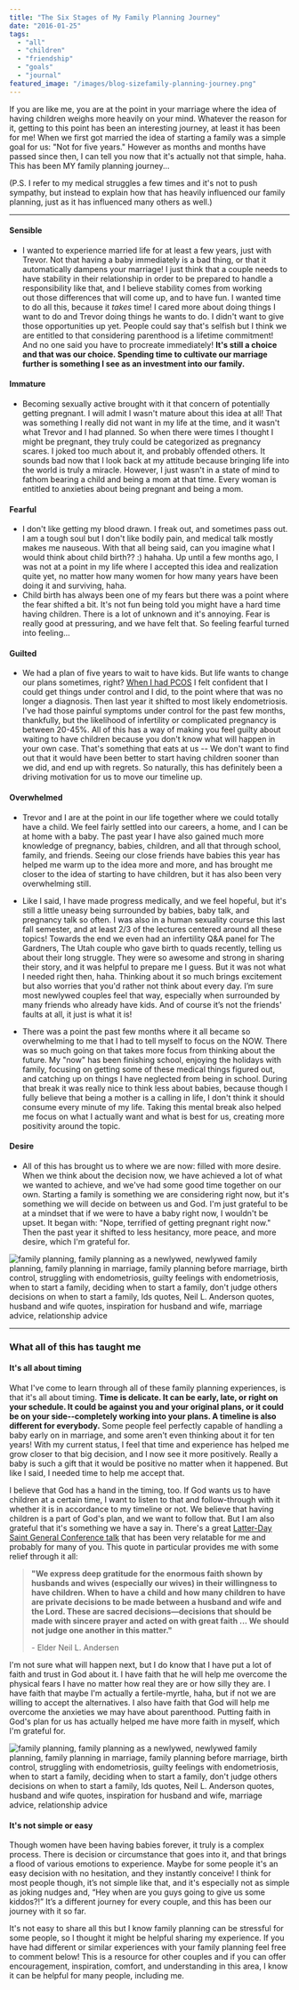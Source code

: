 ```yaml
---
title: "The Six Stages of My Family Planning Journey"
date: "2016-01-25"
tags:
  - "all"
  - "children"
  - "friendship"
  - "goals"
  - "journal"
featured_image: "/images/blog-sizefamily-planning-journey.png"
---
```


If you are like me, you are at the point in your marriage where the idea of having children weighs more heavily on your mind. Whatever the reason for it, getting to this point has been an interesting journey, at least it has been for me! When we first got married the idea of starting a family was a simple goal for us: "Not for five years." However as months and months have passed since then, I can tell you now that it's actually not that simple, haha. This has been MY family planning journey...

(P.S. I refer to my medical struggles a few times and it's not to push sympathy, but instead to explain how that has heavily influenced our family planning, just as it has influenced many others as well.)

* * *

#### Sensible

- I wanted to experience married life for at least a few years, just with Trevor. Not that having a baby immediately is a bad thing, or that it automatically dampens your marriage! I just think that a couple needs to have stability in their relationship in order to be prepared to handle a responsibility like that, and I believe stability comes from working out those differences that will come up, and to have fun. I wanted time to do all this, because it _takes_ time! I cared more about doing things I want to do and Trevor doing things he wants to do. I didn't want to give those opportunities up yet. People could say that's selfish but I think we are entitled to that considering parenthood is a lifetime commitment! And no one said you have to procreate immediately! **It's still a choice and that was our choice. Spending time to cultivate our marriage further is something I see as an investment into our family.**

#### Immature

- Becoming sexually active brought with it that concern of potentially getting pregnant. I will admit I wasn't mature about this idea at all! That was something I really did not want in my life at the time, and it wasn't what Trevor and I had planned. So when there were times I thought I might be pregnant, they truly could be categorized as pregnancy scares. I joked too much about it, and probably offended others. It sounds bad now that I look back at my attitude because bringing life into the world is truly a miracle. However, I just wasn't in a state of mind to fathom bearing a child and being a mom at that time. Every woman is entitled to anxieties about being pregnant and being a mom.

#### Fearful

- I don't like getting my blood drawn. I freak out, and sometimes pass out. I am a tough soul but I don't like bodily pain, and medical talk mostly makes me nauseous. With that all being said, can you imagine what I would think about child birth?? :) hahaha. Up until a few months ago, I was not at a point in my life where I accepted this idea and realization quite yet, no matter how many women for how many years have been doing it and surviving, haha.
- Child birth has always been one of my fears but there was a point where the fear shifted a bit. It's not fun being told you might have a hard time having children. There is a lot of unknown and it's annoying. Fear is really good at pressuring, and we have felt that. So feeling fearful turned into feeling...

#### Guilted

- We had a plan of five years to wait to have kids. But life wants to change our plans sometimes, right? [When I had PCOS](http://freshlymarried.com/newlywed-weight-gain/) I felt confident that I could get things under control and I did, to the point where that was no longer a diagnosis. Then last year it shifted to most likely endometriosis. I've had those painful symptoms under control for the past few months, thankfully, but the likelihood of infertility or complicated pregnancy is between 20-45%. All of this has a way of making you feel guilty about waiting to have children because you don't know what will happen in your own case. That's something that eats at us -- We don't want to find out that it would have been better to start having children sooner than we did, and end up with regrets. So naturally, this has definitely been a driving motivation for us to move our timeline up.

#### Overwhelmed

- Trevor and I are at the point in our life together where we could totally have a child. We feel fairly settled into our careers, a home, and I can be at home with a baby. The past year I have also gained much more knowledge of pregnancy, babies, children, and all that through school, family, and friends. Seeing our close friends have babies this year has helped me warm up to the idea more and more, and has brought me closer to the idea of starting to have children, but it has also been very overwhelming still.

- Like I said, I have made progress medically, and we feel hopeful, but it's still a little uneasy being surrounded by babies, baby talk, and pregnancy talk so often. I was also in a human sexuality course this last fall semester, and at least 2/3 of the lectures centered around all these topics! Towards the end we even had an infertility Q&A panel for The Gardners, The Utah couple who gave birth to quads recently, telling us about their long struggle. They were so awesome and strong in sharing their story, and it was helpful to prepare me I guess. But it was not what I needed right then, haha. Thinking about it so much brings excitement but also worries that you'd rather not think about every day. I’m sure most newlywed couples feel that way, especially when surrounded by many friends who already have kids. And of course it’s not the friends' faults at all, it just is what it is!

- There was a point the past few months where it all became so overwhelming to me that I had to tell myself to focus on the NOW. There was so much going on that takes more focus from thinking about the future. My "now" has been finishing school, enjoying the holidays with family, focusing on getting some of these medical things figured out, and catching up on things I have neglected from being in school. During that break it was really nice to think less about babies, because though I fully believe that being a mother is a calling in life, I don't think it should consume every minute of my life. Taking this mental break also helped me focus on what I actually want and what is best for us, creating more positivity around the topic.

#### Desire

- All of this has brought us to where we are now: filled with more desire. When we think about the decision now, we have achieved a lot of what we wanted to achieve, and we've had some good time together on our own. Starting a family is something we are considering right now, but it's something we will decide on between us and God. I'm just grateful to be at a mindset that if we were to have a baby right now, I wouldn't be upset. It began with: "Nope, terrified of getting pregnant right now." Then the past year it shifted to less hesitancy, more peace, and more desire, which I'm grateful for.

![family planning, family planning as a newlywed, newlywed family planning, family planning in marriage, family planning before marriage, birth control, struggling with endometriosis, guilty feelings with endometriosis, when to start a family, deciding when to start a family, don't judge others decisions on when to start a family, lds quotes,  Neil L. Anderson quotes, husband and wife quotes, inspiration for husband and wife, marriage advice, relationship advice](/images/liv-bruce-361672-unsplash.jpg)

* * *

### What all of this has taught me

#### It's all about timing

What I've come to learn through all of these family planning experiences, is that it's all about timing. **Time is delicate. It can be early, late, or right on your schedule. It could be against you and your original plans, or it could be on your side--completely working into your plans. A timeline is also different for everybody.** Some people feel perfectly capable of handling a baby early on in marriage, and some aren't even thinking about it for ten years! With my current status, I feel that time and experience has helped me grow closer to that big decision, and I now see it more positively. Really a baby is such a gift that it would be positive no matter when it happened. But like I said, I needed time to help me accept that.

I believe that God has a hand in the timing, too. If God wants us to have children at a certain time, I want to listen to that and follow-through with it whether it is in accordance to my timeline or not. We believe that having children is a part of God's plan, and we want to follow that. But I am also grateful that it's something we have a say in. There's a great [Latter-Day Saint General Conference talk](https://www.lds.org/general-conference/2011/10/children?lang=eng) that has been very relatable for me and probably for many of you. This quote in particular provides me with some relief through it all:

> **"We express deep gratitude for the enormous faith shown by husbands and wives (especially our wives) in their willingness to have children. When to have a child and how many children to have are private decisions to be made between a husband and wife and the Lord. These are sacred decisions—decisions that should be made with sincere prayer and acted on with great faith ... We should not judge one another in this matter."**
> 
> \- Elder Neil L. Andersen

I'm not sure what will happen next, but I do know that I have put a lot of faith and trust in God about it. I have faith that he will help me overcome the physical fears I have no matter how real they are or how silly they are. I have faith that maybe I'm actually a fertile-myrtle, haha, but if not we are willing to accept the alternatives. I also have faith that God will help me overcome the anxieties we may have about parenthood. Putting faith in God's plan for us has actually helped me have more faith in myself, which I'm grateful for.

![family planning, family planning as a newlywed, newlywed family planning, family planning in marriage, family planning before marriage, birth control, struggling with endometriosis, guilty feelings with endometriosis, when to start a family, deciding when to start a family, don't judge others decisions on when to start a family, lds quotes, Neil L. Anderson quotes, husband and wife quotes, inspiration for husband and wife, marriage advice, relationship advice](/images/762A3575-96.jpg)

#### It's not simple or easy

Though women have been having babies forever, it truly is a complex process. There is decision or circumstance that goes into it, and that brings a flood of various emotions to experience. Maybe for some people it's an easy decision with no hesitation, and they instantly conceive! I think for most people though, it’s not simple like that, and it's especially not as simple as joking nudges and, “Hey when are you guys going to give us some kiddos?!” It’s a different journey for every couple, and this has been our journey with it so far.

It's not easy to share all this but I know family planning can be stressful for some people, so I thought it might be helpful sharing my experience. If you have had different or similar experiences with your family planning feel free to comment below! This is a resource for other couples and if you can offer encouragement, inspiration, comfort, and understanding in this area, I know it can be helpful for many people, including me.
